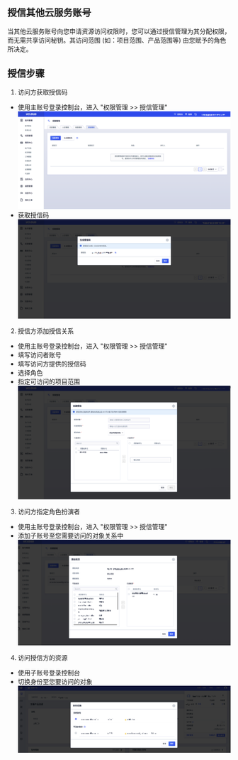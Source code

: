 ## 授信其他云服务账号

当其他云服务账号向您申请资源访问权限时，您可以通过授信管理为其分配权限，而无需共享访问秘钥。其访问范围 (如：项目范围、产品范围等) 由您赋予的角色所决定。

## 授信步骤

1. 访问方获取授信码
  - 使用主账号登录控制台，进入 "权限管理 >> 授信管理"
  ![](/images/main_page.png)
  - 获取授信码  
  ![](/images/token.png)
2. 授信方添加授信关系
  - 使用主账号登录控制台，进入 "权限管理 >> 授信管理"
  - 填写访问者账号
  - 填写访问方提供的授信码
  - 选择角色
  - 指定可访问的项目范围 
  ![](/images/form.png)
3. 访问方指定角色扮演者 
  - 使用主账号登录控制台，进入 "权限管理 >> 授信管理"
  - 添加子账号至您需要访问的对象关系中
  ![](/images/addaccount.png)
4. 访问授信方的资源
  - 使用子账号登录控制台
  - 切换身份至您要访问的对象
  ![](/images/switch.png)
